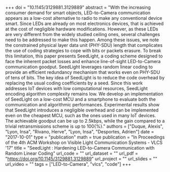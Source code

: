 +++
doi = "10.1145/3129881.3129889"
abstract = "With the increasing consumer demand for smart objects, LED-to-Camera communication appears as a low-cost alternative to radio to make any conventional device smart. Since LEDs are already on most electronics devices, that is achieved at the cost of negligible hardware modifications. However, as these LEDs are very different from the widely studied ceiling ones, several challenges need to be addressed to make this happen. Among these issues, we note the constrained physical layer data unit (PHY-SDU) length that complicates the use of coding strategies to cope with bits or packets erasure. To break this limitation, this paper presents SeedLight, a coding scheme designed to face the inherent packet losses and enhance line-of-sight LED-to-Camera communication goodput. SeedLight leverages random linear coding to provide an efficient redundancy mechanism that works even on PHY-SDU of tens of bits. The key idea of SeedLight is to reduce the code overhead by replacing the usual coding coefficients by a seed. Since this work addresses IoT devices with low computational resources, SeedLight encoding algorithm complexity remains low. We develop an implementation of SeedLight on a low-cost MCU and a smartphone to evaluate both the communication and algorithmic performances. Experimental results show that SeedLight introduces a negligible overhead and can be implemented even on the cheapest MCU, such as the ones used in many IoT devices. The achievable goodput can be up to 2.5kbps, while the gain compared to a trivial retransmissions scheme is up to 100{%}."
authors = ["Duque, Alexis", "Lyon, Insa", "Rivano, Herve", "Lyon, Insa", "Desportes, Adrien"]
date = "2017-10-01"
type = "publication"
math = true
publication = "In Proceedings of the 4th ACM Workshop on Visible Light Communication Systems - VLCS '17"
title = "SeedLight : Hardening LED-to-Camera Communication with Random Linear Coding"
url_code = ""
url_dataset = ""
url_pdf = "https://doi.org/10.1145/3129881.3129889"
url_project = ""
url_slides = ""
url_video = ""
tags = ["LED-to-Camera", "vlcs", "code"]
+++
